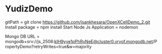 # YudizDemo
gitPath = git clone https://github.com/jsankhesara/OpenXCellDemo_2.git
Install package = npm install
Start Node Js Application = nodemon

Mongo DB URL = mongodb+srv://js_2508:kIH9yye1pPhRyNeE@cluster0.vryof.mongodb.net/PropertyDemo?retryWrites=true&w=majority
